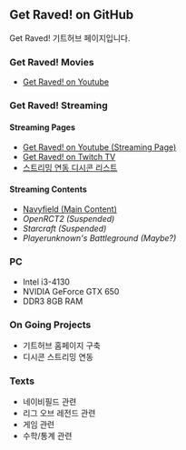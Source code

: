 ## Get Raved! on GitHub

Get Raved! 기트허브 페이지입니다.
  
  

### Get Raved! Movies

* [Get Raved! on Youtube](https://www.youtube.com/channel/UCddjChClpRKImlG8fepmypA)
  
  

### Get Raved! Streaming

#### Streaming Pages
* [Get Raved! on Youtube (Streaming Page)](https://www.youtube.com/channel/UCddjChClpRKImlG8fepmypA/live)
* [Get Raved! on Twitch TV](https://go.twitch.tv/trollingrave)
* [스트리밍 연동 디시콘 리스트](https://gist.githubusercontent.com/Get-Raved/57fbde60b5e19fcb31406d9cc0dc8600/raw/dccon_list.json)

#### Streaming Contents
* [Navyfield (Main Content)](http://navyfield.co.kr/main.asp)
* _OpenRCT2 (Suspended)_
* _Starcraft (Suspended)_
* _Playerunknown's Battleground (Maybe?)_
  
  

### PC

* Intel i3-4130
* NVIDIA GeForce GTX 650
* DDR3 8GB RAM
  
  

### On Going Projects

* 기트허브 홈페이지 구축
* 디시콘 스트리밍 연동
  
  

### Texts

* 네이비필드 관련
* 리그 오브 레전드 관련
* 게임 관련
* 수학/통계 관련
